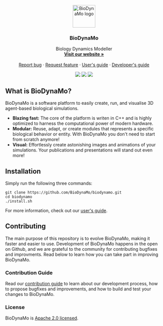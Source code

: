 <p align="center">
  <a href="http://biodynamo.web.cern.ch">
    <img src="https://biodynamo.web.cern.ch/sites/biodynamo.web.cern.ch/files/Logo_Full_Big_0.png" alt="BioDynaMo logo" width="72" height="72">
  </a>
</p>

<h3 align="center">BioDynaMo</h3>

<p align="center">
  Biology Dynamics Modeller
  <br>
  <a href="http://biodynamo.web.cern.ch/"><strong>Visit our website »</strong></a>
  <br>
  <br>
  <a href="https://github.com/BioDynaMo/biodynamo/issues/new">Report bug</a>
  ·
  <a href="https://github.com/BioDynaMo/biodynamo/issues/new">Request feature</a>
  ·
  <a href="https://biodynamo.github.io/user/">User's guide</a>
  ·
  <a href="https://biodynamo.github.io/dev/">Developer's guide</a>
</p>

<p align="center">
  <a href="https://travis-ci.org/BioDynaMo/biodynamo"><img src="https://travis-ci.org/BioDynaMo/biodynamo.svg?branch=master"/></a>
  <a href="https://cernopenlab.slack.com/messages/biodynamo/"><img src="https://img.shields.io/badge/chat-on_slack-ff69b4.svg?style=flat"/></a>
  <a href="https://opensource.org/licenses/Apache-2.0"><img src="https://img.shields.io/badge/License-Apache%202.0-blue.svg"/></a>
</p>

## What is BioDynaMo?

BioDynaMo is a software platform to easily create, run,
and visualise 3D agent-based biological simulations.
* **Blazing fast:** The core of the platform is writen in C++ and is highly optimized to harness the computational power of modern hardware.
* **Modular:** Reuse, adapt, or create modules that represents a specific biological behavior or entity. With BioDynaMo you don't need to start from scratch anymore!
* **Visual:** Effortlessly create astonishing images and animations of your simulations. Your publications and presentations will stand out even more!

## Installation

Simply run the following three commands:

```
git clone https://github.com/BioDynaMo/biodynamo.git
cd biodynamo
./install.sh
```

For more information, check out our [user's guide](https://biodynamo.github.io/user/).

<!-- ## Examples
-- Show some nice visualizations here, with a one-liner explanation -->

## Contributing

The main purpose of this repository is to evolve BioDynaMo, making it faster and
easier to use. Development of BioDynaMo happens in the open on Github, and we are
grateful to the community for contributing bugfixes and improvments. Read below
to learn how you can take part in improving BioDynaMo.

### Contribution Guide
Read our [contribution guide](https://biodynamo.github.io/dev/contribute/) to learn about our development process, how to propose bugfixes and improvements, and how to build and test your changes to BioDynaMo.

### License

BioDynaMo is [Apache 2.0 licensed](./LICENSE).
